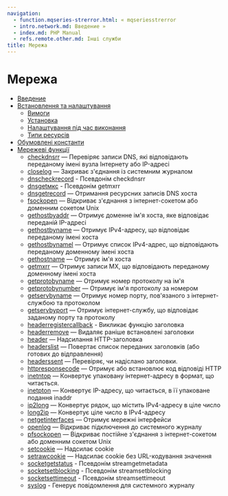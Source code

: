 ```yaml
---
navigation:
  - function.mqseries-strerror.html: « mqseriesstrerror
  - intro.network.md: Введение »
  - index.md: PHP Manual
  - refs.remote.other.md: Інші служби
title: Мережа
---
```

# Мережа

-   [Введение](intro.network.md)
-   [Встановлення та налаштування](network.setup.md)
    -   [Вимоги](network.requirements.md)
    -   [Установка](network.installation.md)
    -   [Налаштування під час виконання](network.configuration.md)
    -   [Типи ресурсів](network.resources.md)
-   [Обумовлені константи](network.constants.md)
-   [Мережеві функції](ref.network.md)
    -   [checkdnsrr](function.checkdnsrr.md) — Перевіряє записи DNS, які відповідають переданому імені вузла Інтернету або IP-адресі
    -   [closelog](function.closelog.md) — Закриває з'єднання із системним журналом
    -   [dnscheckrecord](function.dns-check-record.html) - Псевдонім checkdnsrr
    -   [dnsgetмкс](function.dns-get-mx.html) - Псевдонім getmxrr
    -   [dnsgetrecord](function.dns-get-record.html) — Отримання ресурсних записів DNS хоста
    -   [fsockopen](function.fsockopen.md) — Відкриває з'єднання з інтернет-сокетом або доменним сокетом Unix
    -   [gethostbyaddr](function.gethostbyaddr.md) — Отримує доменне ім'я хоста, яке відповідає переданій IP-адресі
    -   [gethostbyname](function.gethostbyname.md) — Отримує IPv4-адресу, що відповідає переданому імені хоста
    -   [gethostbynamel](function.gethostbynamel.md) — Отримує список IPv4-адрес, що відповідають переданому доменному імені хоста
    -   [gethostname](function.gethostname.md) — Отримує ім'я хоста
    -   [getmxrr](function.getmxrr.md) — Отримує записи MX, що відповідають переданому доменному імені хоста
    -   [getprotobyname](function.getprotobyname.md) — Отримує номер протоколу на ім'я
    -   [getprotobynumber](function.getprotobynumber.md) — Отримує ім'я протоколу за номером
    -   [getservbyname](function.getservbyname.md) — Отримує номер порту, пов'язаного з інтернет-службою та протоколом
    -   [getservbyport](function.getservbyport.md) — Отримує інтернет-службу, що відповідає заданому порту та протоколу
    -   [headerregistercallback](function.header-register-callback.html) - Викликає функцію заголовка
    -   [headerremove](function.header-remove.html) — Видаляє раніше встановлені заголовки
    -   [header](function.header.md) — Надсилання HTTP-заголовка
    -   [headerslist](function.headers-list.html) — Повертає список переданих заголовків (або готових до відправлення)
    -   [headerssent](function.headers-sent.html) — Перевіряє, чи надіслано заголовки.
    -   [httpresponsecode](function.http-response-code.html) — Отримує або встановлює код відповіді HTTP
    -   [inetntop](function.inet-ntop.html) — Конвертує упаковану інтернет-адресу в формат, що читається.
    -   [inetpton](function.inet-pton.html) — Конвертує IP-адресу, що читається, в її упаковане подання inaddr
    -   [ip2long](function.ip2long.md) — Конвертує рядок, що містить IPv4-адресу в ціле число
    -   [long2ip](function.long2ip.md) — Конвертує ціле число в IPv4-адресу
    -   [netgetinterfaces](function.net-get-interfaces.html) — Отримує мережні інтерфейси
    -   [openlog](function.openlog.md) — Відкриває підключення до системного журналу
    -   [pfsockopen](function.pfsockopen.md) — Відкриває постійне з'єднання з інтернет-сокетом або доменним сокетом Unix
    -   [setcookie](function.setcookie.md) — Надсилає cookie
    -   [setrawcookie](function.setrawcookie.md) — Надсилає cookie без URL-кодування значення
    -   [socketgetstatus](function.socket-get-status.html) - Псевдонім streamgetmetadata
    -   [socketsetblocking](function.socket-set-blocking.html) - Псевдонім streamsetblocking
    -   [socketsettimeout](function.socket-set-timeout.html) - Псевдонім streamsettimeout
    -   [syslog](function.syslog.md) - Генерує повідомлення для системного журналу
